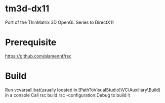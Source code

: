 # tm3d-dx11
Port of the ThinMatrix 3D OpenGL Series to DirectX11

# Prerequisite
https://github.com/plamennf/rsc

# Build
Run vcvarsall.bat(usually located in [PathToVisualStudio]\VC\Auxiliary\Build) in a console
Call rsc build.rsc -configuration:Debug to build it
